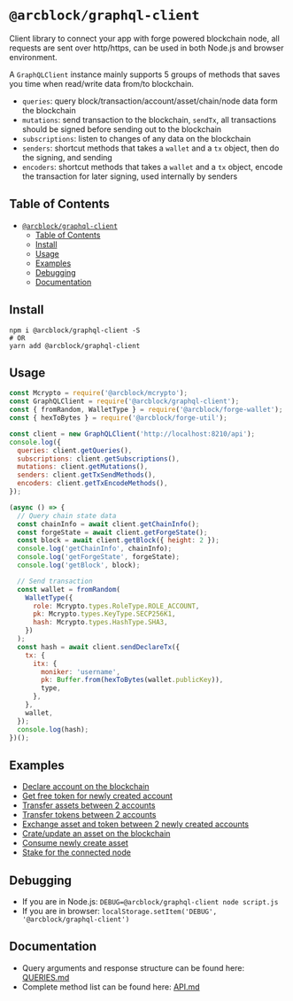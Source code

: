 # `@arcblock/graphql-client`

Client library to connect your app with forge powered blockchain node, all requests are sent over http/https, can be used in both Node.js and browser environment.

A `GraphQLClient` instance mainly supports 5 groups of methods that saves you time when read/write data from/to blockchain.

- `queries`: query block/transaction/account/asset/chain/node data form the blockchain
- `mutations`: send transaction to the blockchain, `sendTx`, all transactions should be signed before sending out to the blockchain
- `subscriptions`: listen to changes of any data on the blockchain
- `senders`: shortcut methods that takes a `wallet` and a `tx` object, then do the signing, and sending
- `encoders`: shortcut methods that takes a `wallet` and a `tx` object, encode the transaction for later signing, used internally by senders

## Table of Contents

- [`@arcblock/graphql-client`](#arcblockgraphql-client)
  - [Table of Contents](#table-of-contents)
  - [Install](#install)
  - [Usage](#usage)
  - [Examples](#examples)
  - [Debugging](#debugging)
  - [Documentation](#documentation)

## Install

```shell
npm i @arcblock/graphql-client -S
# OR
yarn add @arcblock/graphql-client
```

## Usage

```js
const Mcrypto = require('@arcblock/mcrypto');
const GraphQLClient = require('@arcblock/graphql-client');
const { fromRandom, WalletType } = require('@arcblock/forge-wallet');
const { hexToBytes } = require('@arcblock/forge-util');

const client = new GraphQLClient('http://localhost:8210/api');
console.log({
  queries: client.getQueries(),
  subscriptions: client.getSubscriptions(),
  mutations: client.getMutations(),
  senders: client.getTxSendMethods(),
  encoders: client.getTxEncodeMethods(),
});

(async () => {
  // Query chain state data
  const chainInfo = await client.getChainInfo();
  const forgeState = await client.getForgeState();
  const block = await client.getBlock({ height: 2 });
  console.log('getChainInfo', chainInfo);
  console.log('getForgeState', forgeState);
  console.log('getBlock', block);

  // Send transaction
  const wallet = fromRandom(
    WalletType({
      role: Mcrypto.types.RoleType.ROLE_ACCOUNT,
      pk: Mcrypto.types.KeyType.SECP256K1,
      hash: Mcrypto.types.HashType.SHA3,
    })
  );
  const hash = await client.sendDeclareTx({
    tx: {
      itx: {
        moniker: 'username',
        pk: Buffer.from(hexToBytes(wallet.publicKey)),
        type,
      },
    },
    wallet,
  });
  console.log(hash);
})();
```

## Examples

- [Declare account on the blockchain](./examples/declare_account.js)
- [Get free token for newly created account](./examples/get_free_token.js)
- [Transfer assets between 2 accounts](./examples/transfer_asset.js)
- [Transfer tokens between 2 accounts](./examples/transfer_token.js)
- [Exchange asset and token between 2 newly created accounts](./examples/exchange.js)
- [Crate/update an asset on the blockchain](./examples/asset.js)
- [Consume newly create asset](./examples/consume_asset.js)
- [Stake for the connected node](./examples/stake_for_node.js)

## Debugging

- If you are in Node.js: `DEBUG=@arcblock/graphql-client node script.js`
- If you are in browser: `localStorage.setItem('DEBUG', '@arcblock/graphql-client')`

## Documentation

- Query arguments and response structure can be found here: [QUERIES.md](./QUERIES.md)
- Complete method list can be found here: [API.md](./API.md)

